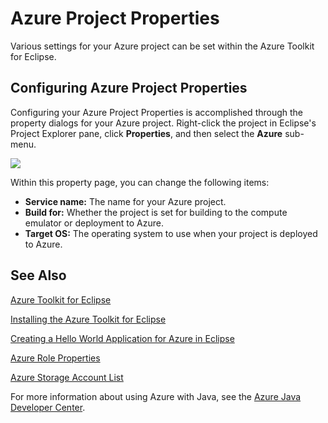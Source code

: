 <properties
    pageTitle="Azure Project Properties"
    description="Describes the Azure Project Properties settings in the Azure Toolkit for Eclipse."
    services=""
    documentationCenter="java"
    authors="rmcmurray"
    manager="wpickett"
    editor=""/>

<tags
    ms.service="multiple"
    ms.workload="na"
    ms.tgt_pltfrm="multiple"
    ms.devlang="Java"
    ms.topic="article"
    ms.date="01/09/2016" 
    ms.author="robmcm"/>

<!-- Legacy MSDN URL = https://msdn.microsoft.com/library/azure/jj835232.aspx -->

# Azure Project Properties #

Various settings for your Azure project can be set within the Azure Toolkit for Eclipse.

## Configuring Azure Project Properties ##

Configuring your Azure Project Properties is accomplished through the property dialogs for your Azure project. Right-click the project in Eclipse's Project Explorer pane, click **Properties**, and then select the **Azure** sub-menu.

![][ic719480]

Within this property page, you can change the following items: 

* **Service name:** The name for your Azure project.
* **Build for:** Whether the project is set for building to the compute emulator or deployment to Azure.
* **Target OS:** The operating system to use when your project is deployed to Azure.

## See Also ##

[Azure Toolkit for Eclipse][]

[Installing the Azure Toolkit for Eclipse][] 

[Creating a Hello World Application for Azure in Eclipse][]

[Azure Role Properties][]

[Azure Storage Account List][]

For more information about using Azure with Java, see the [Azure Java Developer Center][].

<!-- URL List -->

[Azure Java Developer Center]: http://go.microsoft.com/fwlink/?LinkID=699547
[Azure Toolkit for Eclipse]: http://go.microsoft.com/fwlink/?LinkID=699529
[Azure Role Properties]: http://go.microsoft.com/fwlink/?LinkID=699525
[Azure Storage Account List]: http://go.microsoft.com/fwlink/?LinkID=699528
[Creating a Hello World Application for Azure in Eclipse]: http://go.microsoft.com/fwlink/?LinkID=699533
[Installing the Azure Toolkit for Eclipse]: http://go.microsoft.com/fwlink/?LinkId=699546

<!-- IMG List -->

[ic719480]: ./media/azure-toolkit-for-eclipse-azure-project-properties/ic719480.png
